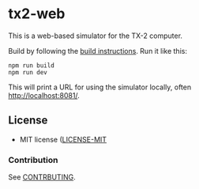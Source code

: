 # tx2-web

This is a web-based simulator for the TX-2 computer.

Build by following the [build instructions](../docs/build/web.md).
Run it like this:

```
npm run build
npm run dev
```
This will print a URL for using the simulator locally,
often [http://localhost:8081/](http://localhost:8081/).

## License

* MIT license ([LICENSE-MIT](../LICENSE-MIT)

### Contribution

See [CONTRBUTING](../CONTRIBUTING.md).
